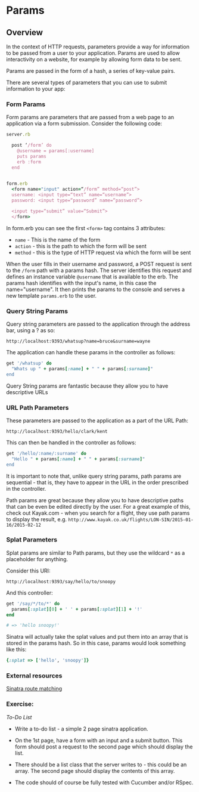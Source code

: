 # Params

## Overview

In the context of HTTP requests, parameters provide a way for information to be passed from a user to your application. Params are used to allow interactivity on a website, for example by allowing form data to be sent. 

Params are passed in the form of a hash, a series of key-value pairs.

There are several types of parameters that you can use to submit information to your app:

### Form Params

Form params are parameters that are passed from a web page to an application via a form submission. Consider the following code:

``` ruby
server.rb

  post ‘/form’ do
    @username = params[:username]
    puts params
    erb :form
  end
  
```

``` ruby
form.erb
  <form name="input" action=“/form” method=“post”>
  username: <input type=“text” name=“username”>
  password: <input type=“password” name=“password”>

  <input type=“submit” value=“Submit”>
  </form>
```

In form.erb you can see the first `<form>` tag contains 3 attributes: 
* `name` - This is the name of the form
* `action` - this is the path to which the form will be sent
* `method` - this is the type of HTTP request via which the form will be sent

When the user fills in their username and password, a POST request is sent to the `/form` path with a params hash. The server identifies this request and defines an instance variable `@username` that is available to the erb. The params hash identifies with the input's name, in this case the name="username". It then prints the params to the console and serves a new template `params.erb` to the user.

### Query String Params

Query string parameters are passed to the application through the address bar, using a ? as so:

```
http://localhost:9393/whatsup?name=bruce&surname=wayne
```

The application can handle these params in the controller as follows:

``` ruby
get '/whatsup' do
  "Whats up " + params[:name] + " " + params[:surname]"
end
```

Query String params are fantastic because they allow you to have descriptive URLs

### URL Path Parameters

These parameters are passed to the application as a part of the URL Path:
```
http://localhost:9393/hello/clark/kent
```

This can then be handled in the controller as follows:

``` ruby
get '/hello/:name/:surname' do
  "Hello " + params[:name] + " " + params[:surname]"
end
```

It is important to note that, unlike query string params, path params are sequential - that is, they have to appear in the URL in the order prescribed in the controller. 

Path params are great because they allow you to have descriptive paths that can be even be edited directly by the user. For a great example of this, check out Kayak.com - when you search for a flight, they use path params to display the result, e.g. ``` http://www.kayak.co.uk/flights/LON-SIN/2015-01-16/2015-02-12 ```

### Splat Parameters

Splat params are similar to Path params, but they use the wildcard `*` as a placeholder for anything.

Consider this URI:

```
http://localhost:9393/say/hello/to/snoopy
```

And this controller:

``` ruby
get '/say/*/to/*' do
  params[:splat][0] + ' ' + params[:splat][1] + '!'
end

# => 'hello snoopy!'
```

Sinatra will actually take the splat values and put them into an array that is stored in the params hash. So in this case, params would look something like this:

``` ruby
{:splat => ['hello', 'snoopy']}
```
### External resources
[Sinatra route matching](http://www.sinatrarb.com/intro.html)




### Exercise: 
*To-Do List*

* Write a to-do list - a simple 2 page sinatra application.

* On the 1st page, have a form with an input and a submit button. This form should post a request to the second page which should display the list. 

* There should be a list class that the server writes to - this could be an array. The second page should display the contents of this array.

* The code should of course be fully tested with Cucumber and/or RSpec.






